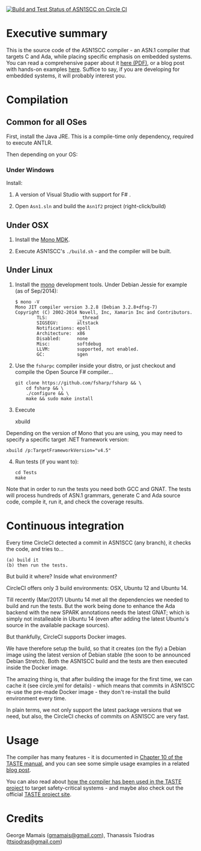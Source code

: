 [![Build and Test Status of ASN1SCC on Circle CI](https://circleci.com/gh/ttsiodras/asn1scc.svg?&style=shield&circle-token=fcc32f415742887faa6ad69826b1cf25426df086)](https://circleci.com/gh/ttsiodras/asn1scc/tree/master)

Executive summary
=================

This is the source code of the ASN1SCC compiler - an ASN.1 compiler that
targets C and Ada, while placing specific emphasis on embedded systems.
You can read a comprehensive paper about it
[here (PDF)](http://web1.see.asso.fr/erts2012/Site/0P2RUC89/7C-4.pdf),
or a blog post with hands-on examples
[here](https://www.thanassis.space/asn1.html).
Suffice to say, if you are developing for embedded systems, it will probably
interest you.

Compilation
===========

## Common for all OSes

First, install the Java JRE. This is a compile-time only dependency,
required to execute ANTLR.

Then depending on your OS:

### Under Windows

Install:

1. A version of Visual Studio with support for F# .

2. Open `Asn1.sln` and build the `Asn1f2` project (right-click/build)

## Under OSX

1. Install the [Mono MDK](http://www.mono-project.com).

2. Execute ASN1SCC's `./build.sh` - and the compiler will be built.

## Under Linux

1. Install the [mono](http://www.mono-project.com) development tools. Under
   Debian Jessie for example (as of Sep/2014):

    ```
    $ mono -V
    Mono JIT compiler version 3.2.8 (Debian 3.2.8+dfsg-7)
    Copyright (C) 2002-2014 Novell, Inc, Xamarin Inc and Contributors.
            TLS:           __thread
            SIGSEGV:       altstack
            Notifications: epoll
            Architecture:  x86
            Disabled:      none
            Misc:          softdebug 
            LLVM:          supported, not enabled.
            GC:            sgen
    ```

2. Use the `fsharpc` compiler inside your distro, or just checkout and compile
   the Open Source F# compiler...

    ```
    git clone https://github.com/fsharp/fsharp && \
        cd fsharp && \
        ./configure && \
        make && sudo make install 
    ```

3. Execute

    xbuild

Depending on the version of Mono that you are using, you may need to specify
a specific target .NET framework version:

    xbuild /p:TargetFrameworkVersion="v4.5"

4. Run tests (if you want to):

    ```
    cd Tests
    make
    ```

Note that in order to run the tests you need both GCC and GNAT.
The tests will process hundreds of ASN.1 grammars, generate C and
Ada source code, compile it, run it, and check the coverage results.

Continuous integration
======================

Every time CircleCI detected a commit in ASN1SCC (any branch), it
checks the code, and tries to...

    (a) build it 
    (b) then run the tests.

But build it where? Inside what environment?

CircleCI offers only 3 build environments: OSX, Ubuntu 12 and Ubuntu 14.

Till recently (Mar/2017) Ubuntu 14 met all the dependencies we needed to build
and run the tests. But the work being done to enhance the Ada backend with the
new SPARK annotations needs the latest GNAT; which is simply not installeable
in Ubuntu 14 (even after adding the latest Ubuntu's source in the available
package sources).

But thankfully, CircleCI supports Docker images.

We have therefore setup the build, so that it creates (on the fly) a Debian
image using the latest version of Debian stable (the soon to be announced
Debian Stretch). Both the ASN1SCC build and the tests are then executed inside
the Docker image.

The amazing thing is, that after building the image for the first time, we can
cache it (see circle.yml for details) - which means that commits in ASN1SCC
re-use the pre-made Docker image - they don't re-install the build environment
every time.

In plain terms, we not only support the latest package versions that we need,
but also, the CircleCI checks of commits on ASN1SCC are very fast.

Usage
=====

The compiler has many features - it is documented in
[Chapter 10 of the TASTE manual](http://download.tuxfamily.org/taste/snapshots/doc/taste-documentation-current.pdf),
and you can see some simple usage examples in a related
[blog post](https://www.thanassis.space/asn1.html).

You can also read about
[how the compiler has been used in the TASTE project](http://www.semantix.gr/assert/)
to target safety-critical systems - and maybe also check out the
official [TASTE project site](http://taste.tuxfamily.org).

Credits
=======
George Mamais (gmamais@gmail.com), Thanassis Tsiodras (ttsiodras@gmail.com)
